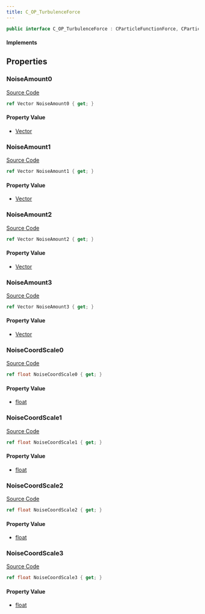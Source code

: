 ```yaml
---
title: C_OP_TurbulenceForce
---
```


```csharp
public interface C_OP_TurbulenceForce : CParticleFunctionForce, CParticleFunction, ISchemaClass<CParticleFunction>, ISchemaClass<CParticleFunctionForce>, ISchemaClass<C_OP_TurbulenceForce>, ISchemaField, ISchemaClass, INativeHandle
```

#### Implements

## Properties

### NoiseAmount0

[Source Code](https://github.com/swiftly-solution/swiftlys2/blob/beta/managed/src/SwiftlyS2.Generated/Schemas/Interfaces/C_OP_TurbulenceForce.cs#L24)

```csharp
ref Vector NoiseAmount0 { get; }
```

#### Property Value

- [Vector](/docs/api/shared/natives/vector)

### NoiseAmount1

[Source Code](https://github.com/swiftly-solution/swiftlys2/blob/beta/managed/src/SwiftlyS2.Generated/Schemas/Interfaces/C_OP_TurbulenceForce.cs#L26)

```csharp
ref Vector NoiseAmount1 { get; }
```

#### Property Value

- [Vector](/docs/api/shared/natives/vector)

### NoiseAmount2

[Source Code](https://github.com/swiftly-solution/swiftlys2/blob/beta/managed/src/SwiftlyS2.Generated/Schemas/Interfaces/C_OP_TurbulenceForce.cs#L28)

```csharp
ref Vector NoiseAmount2 { get; }
```

#### Property Value

- [Vector](/docs/api/shared/natives/vector)

### NoiseAmount3

[Source Code](https://github.com/swiftly-solution/swiftlys2/blob/beta/managed/src/SwiftlyS2.Generated/Schemas/Interfaces/C_OP_TurbulenceForce.cs#L30)

```csharp
ref Vector NoiseAmount3 { get; }
```

#### Property Value

- [Vector](/docs/api/shared/natives/vector)

### NoiseCoordScale0

[Source Code](https://github.com/swiftly-solution/swiftlys2/blob/beta/managed/src/SwiftlyS2.Generated/Schemas/Interfaces/C_OP_TurbulenceForce.cs#L16)

```csharp
ref float NoiseCoordScale0 { get; }
```

#### Property Value

- [float](https://learn.microsoft.com/dotnet/api/system.single)

### NoiseCoordScale1

[Source Code](https://github.com/swiftly-solution/swiftlys2/blob/beta/managed/src/SwiftlyS2.Generated/Schemas/Interfaces/C_OP_TurbulenceForce.cs#L18)

```csharp
ref float NoiseCoordScale1 { get; }
```

#### Property Value

- [float](https://learn.microsoft.com/dotnet/api/system.single)

### NoiseCoordScale2

[Source Code](https://github.com/swiftly-solution/swiftlys2/blob/beta/managed/src/SwiftlyS2.Generated/Schemas/Interfaces/C_OP_TurbulenceForce.cs#L20)

```csharp
ref float NoiseCoordScale2 { get; }
```

#### Property Value

- [float](https://learn.microsoft.com/dotnet/api/system.single)

### NoiseCoordScale3

[Source Code](https://github.com/swiftly-solution/swiftlys2/blob/beta/managed/src/SwiftlyS2.Generated/Schemas/Interfaces/C_OP_TurbulenceForce.cs#L22)

```csharp
ref float NoiseCoordScale3 { get; }
```

#### Property Value

- [float](https://learn.microsoft.com/dotnet/api/system.single)

